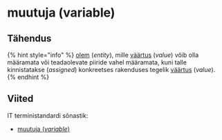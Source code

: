 # muutuja \(variable\)

## Tähendus

{% hint style="info" %}
[olem](olem-entity.md) \(_entity_\), mille [väärtus](andmevaeaertus-data-value.md) \(_value_\) võib olla määramata või teadaolevate piiride vahel määramata, kuni talle kinnistatakse \(_assigned_\) konkreetses rakenduses tegelik [väärtus](andmevaeaertus-data-value.md) \(_value_\).
{% endhint %}

## Viited

IT terministandardi sõnastik:

* [muutuja \(_variable_\)](http://www.eki.ee/dict/its/index.cgi?Q=D079B825-6C03-1014-88DC-FC5F0DBED45A&F=GUID&C01=1&C02=0&C10=1)

